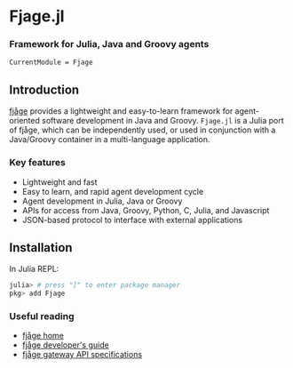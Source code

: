 # Fjage.jl
### Framework for Julia, Java and Groovy agents

```@meta
CurrentModule = Fjage
```

## Introduction

[fjåge](https://github.com/org-arl/fjage/blob/master/README.md) provides a lightweight and
easy-to-learn framework for agent-oriented software development in Java and
Groovy. `Fjage.jl` is a Julia port of fjåge, which can be independently used,
or used in conjunction with a Java/Groovy container in a multi-language application.

### Key features

- Lightweight and fast
- Easy to learn, and rapid agent development cycle
- Agent development in Julia, Java or Groovy
- APIs for access from Java, Groovy, Python, C, Julia, and Javascript
- JSON-based protocol to interface with external applications

## Installation

In Julia REPL:
```julia
julia> # press "]" to enter package manager
pkg> add Fjage
```

### Useful reading

- [fjåge home](https://github.com/org-arl/fjage)
- [fjåge developer's guide](https://fjage.readthedocs.io/en/latest/)
- [fjåge gateway API specifications](https://github.com/org-arl/fjage/blob/master/gateways/Gateways.md)

